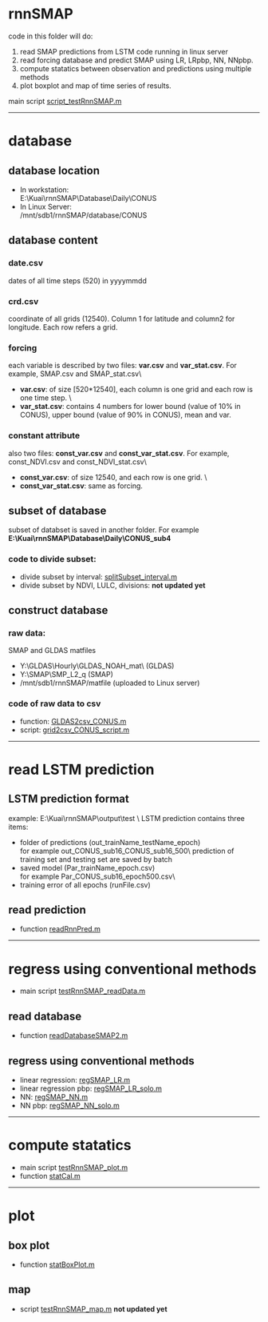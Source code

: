 # rnnSMAP
code in this folder will do:
1. read SMAP predictions from LSTM code running in linux server
2. read forcing database and predict SMAP using LR, LRpbp, NN, NNpbp.
3. compute statatics between observation and predictions using multiple methods
4. plot boxplot and map of time series of results. 

main script [script_testRnnSMAP.m](./script_testRnnSMAP.m)
***

# database 
## database location
- In workstation:\
E:\Kuai\rnnSMAP\Database\Daily\CONUS
- In Linux Server:\
/mnt/sdb1/rnnSMAP/database/CONUS
## database content
### date.csv
dates of all time steps (520) in yyyymmdd
### crd.csv
coordinate of all grids (12540). Column 1 for latitude and column2 for longitude. Each row refers a grid.
### forcing 
each variable is described by two files: **var.csv** and **var_stat.csv**. For example, SMAP.csv and SMAP_stat.csv\
- **var.csv**: of size [520*12540], each column is one grid and each row is one time step. \
- **var_stat.csv**: contains 4 numbers for lower bound (value of 10% in CONUS), upper bound (value of 90% in CONUS), mean and var. 
### constant attribute 
also two files: **const_var.csv** and **const_var_stat.csv**. For example, const_NDVI.csv and const_NDVI_stat.csv\
- **const_var.csv**: of size 12540, and each row is one grid. \
- **const_var_stat.csv**: same as forcing. 
## subset of database
subset of databset is saved in another folder. For example **E:\Kuai\rnnSMAP\Database\Daily\CONUS_sub4**
### code to divide subset:
- divide subset by interval: [splitSubset_interval.m](./splitSubset_interval.m)
- divide subset by NDVI, LULC, divisions: **not updated yet**
## construct database
### raw data: 
SMAP and GLDAS matfiles
- Y:\GLDAS\Hourly\GLDAS_NOAH_mat\ (GLDAS)
- Y:\SMAP\SMP_L2_q (SMAP)
- /mnt/sdb1/rnnSMAP/matfile (uploaded to Linux server)
### code of raw data to csv
- function: [GLDAS2csv_CONUS.m](./GLDAS2csv_CONUS.m)
- script: [grid2csv_CONUS_script.m](./grid2csv_CONUS_script.m)
***

# read LSTM prediction
## LSTM prediction format
example: E:\Kuai\rnnSMAP\output\test \ 
LSTM prediction contains three items:
- folder of predictions (out_trainName_testName_epoch)\
for example out_CONUS_sub16_CONUS_sub16_500\ 
prediction of training set and testing set are saved by batch
- saved model (Par_trainName_epoch.csv) \
for example Par_CONUS_sub16_epoch500.csv\ 
- training error of all epochs (runFile.csv)

## read prediction
- function [readRnnPred.m](./readRnnPred.m)
***

# regress using conventional methods
- main script [testRnnSMAP_readData.m](./testRnnSMAP_readData.m)
## read database
- function [readDatabaseSMAP2.m](./readDatabaseSMAP2.m)
## regress using conventional methods
- linear regression: [regSMAP_LR.m](./regSMAP_LR.m)
- linear regression pbp: [regSMAP_LR_solo.m](./regSMAP_LR_solo.m)
- NN: [regSMAP_NN.m](./regSMAP_NN.m)
- NN pbp: [regSMAP_NN_solo.m](./regSMAP_NN_solo.m)
***

# compute statatics
- main script [testRnnSMAP_plot.m](./testRnnSMAP_plot.m)
- function [statCal.m](./statCal.m)
***

# plot
## box plot
- function [statBoxPlot.m](./statBoxPlot.m)
## map 
- script [testRnnSMAP_map.m](./testRnnSMAP_map.m) **not updated yet**

